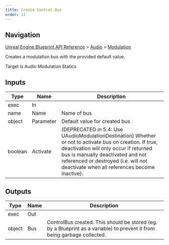 ```yaml
---
title: Create Control Bus
order: 11
---
```

## Navigation

[Unreal Engine Blueprint API Reference](https://dev.epicgames.com/documentation/en-us/unreal-engine/BlueprintAPI) > [Audio](https://dev.epicgames.com/documentation/en-us/unreal-engine/BlueprintAPI/Audio) > [Modulation](https://dev.epicgames.com/documentation/en-us/unreal-engine/BlueprintAPI/Audio/Modulation)

Creates a modulation bus with the provided default value.

Target is Audio Modulation Statics

## Inputs

| Type | Name | Description |
| --- | --- | --- |
| exec | In |  |
| name | Name | Name of bus |
| object | Parameter | Default value for created bus |
| boolean | Activate | (DEPRECATED in 5.4: Use UAudioModulationDestination) Whether or not to activate bus on creation. If true, deactivation will only occur if returned bus is manually deactivated and not referenced or destroyed (i.e. will not deactivate when all references become inactive). |

## Outputs

| Type | Name | Description |
| --- | --- | --- |
| exec | Out |  |
| object | Bus | ControlBus created. This should be stored (eg. by a Blueprint as a variable) to prevent it from being garbage collected. |
